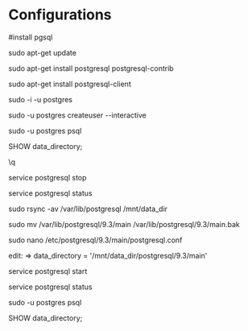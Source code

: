 # Configurations

#install pgsql

sudo apt-get update

sudo apt-get install postgresql postgresql-contrib

sudo apt-get install postgresql-client

sudo -i -u postgres

sudo -u postgres createuser --interactive






sudo -u postgres psql

SHOW data_directory;

\q

service postgresql stop

service postgresql status

sudo rsync -av /var/lib/postgresql /mnt/data_dir

sudo mv /var/lib/postgresql/9.3/main /var/lib/postgresql/9.3/main.bak

sudo nano /etc/postgresql/9.3/main/postgresql.conf

edit: => data_directory = '/mnt/data_dir/postgresql/9.3/main'

service postgresql start

service postgresql status

sudo -u postgres psql

SHOW data_directory;
